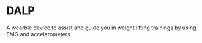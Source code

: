 # DALP
A wearble device to assist and guide you in weight lifting trainings by using EMG and accelerometers.
